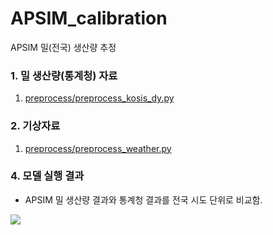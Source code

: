 # APSIM_calibration
APSIM 밀(전국) 생산량 추정

### 1. 밀 생산량(통계청) 자료
1. [preprocess/preprocess_kosis_dy.py](preprocess/preprocess_kosis_dy.py)

### 2. 기상자료
1. [preprocess/preprocess_weather.py](preprocess/preprocess_weather.py)

### 4. 모델 실행 결과
* APSIM 밀 생산량 결과와 통계청 결과를 전국 시도 단위로 비교함.


<img src="https://user-images.githubusercontent.com/93086581/215932660-085d2eac-0451-4e85-b554-46bef8da24c7.png">
